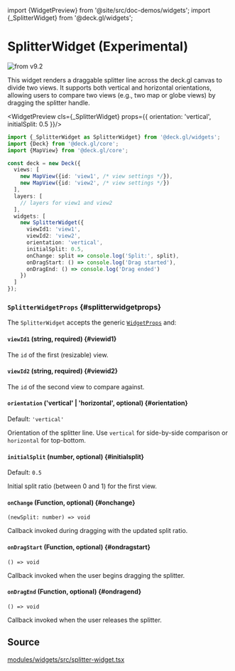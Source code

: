 import {WidgetPreview} from '@site/src/doc-demos/widgets';
import {_SplitterWidget} from '@deck.gl/widgets';

# SplitterWidget (Experimental)

<img src="https://img.shields.io/badge/from-v9.2-green.svg?style=flat-square" alt="from v9.2" />

This widget renders a draggable splitter line across the deck.gl canvas to divide two views. It supports both vertical and horizontal orientations, allowing users to compare two views (e.g., two map or globe views) by dragging the splitter handle.

<WidgetPreview cls={_SplitterWidget} props={{
  orientation: 'vertical',
  initialSplit: 0.5
}}/>

```ts
import {_SplitterWidget as SplitterWidget} from '@deck.gl/widgets';
import {Deck} from '@deck.gl/core';
import {MapView} from '@deck.gl/core';

const deck = new Deck({
  views: [
    new MapView({id: 'view1', /* view settings */}),
    new MapView({id: 'view2', /* view settings */})
  ],
  layers: [
    // layers for view1 and view2
  ],
  widgets: [
    new SplitterWidget({
      viewId1: 'view1',
      viewId2: 'view2',
      orientation: 'vertical',
      initialSplit: 0.5,
      onChange: split => console.log('Split:', split),
      onDragStart: () => console.log('Drag started'),
      onDragEnd: () => console.log('Drag ended')
    })
  ]
});
```

### `SplitterWidgetProps` {#splitterwidgetprops}

The `SplitterWidget` accepts the generic [`WidgetProps`](../core/widget.md#widgetprops) and:

#### `viewId1` (string, required) {#viewid1}

The `id` of the first (resizable) view.

#### `viewId2` (string, required) {#viewid2}

The `id` of the second view to compare against.

#### `orientation` ('vertical' | 'horizontal', optional) {#orientation}

Default: `'vertical'`

Orientation of the splitter line. Use `vertical` for side-by-side comparison or `horizontal` for top-bottom.

#### `initialSplit` (number, optional) {#initialsplit}

Default: `0.5`

Initial split ratio (between 0 and 1) for the first view.

#### `onChange` (Function, optional) {#onchange}

`(newSplit: number) => void`

Callback invoked during dragging with the updated split ratio.

#### `onDragStart` (Function, optional) {#ondragstart}

`() => void`

Callback invoked when the user begins dragging the splitter.

#### `onDragEnd` (Function, optional) {#ondragend}

`() => void`

Callback invoked when the user releases the splitter.

## Source

[modules/widgets/src/splitter-widget.tsx](https://github.com/visgl/deck.gl/tree/master/modules/widgets/src/splitter-widget.tsx)